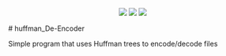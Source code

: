 <p align="center">
    <a>
        <img src="https://img.shields.io/badge/build-stable-brightgreen.svg">
    </a>
    <a>
        <img src="https://img.shields.io/badge/Verison-1.0-blue.svg">
    </a>
    <a>
        <img src="https://img.shields.io/badge/License-GPLv3-red.svg?style=flat-square">
    </a>
</p>
# huffman_De-Encoder

Simple program that uses Huffman trees to encode/decode files

